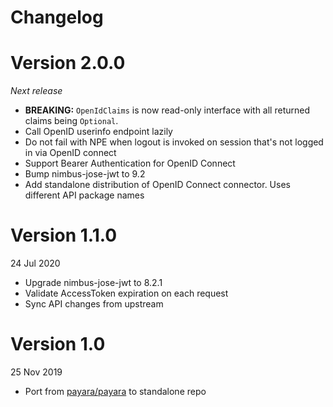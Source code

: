 # Changelog

# Version 2.0.0
_Next release_

* **BREAKING:** `OpenIdClaims` is now read-only interface with all returned claims being `Optional`.
* Call OpenID userinfo endpoint lazily
* Do not fail with NPE when logout is invoked on session that's not logged in via OpenID connect
* Support Bearer Authentication for OpenID Connect
* Bump nimbus-jose-jwt to 9.2
* Add standalone distribution of OpenID Connect connector. Uses different API package names


# Version 1.1.0
24 Jul 2020

* Upgrade nimbus-jose-jwt to 8.2.1
* Validate AccessToken expiration on each request
* Sync API changes from upstream

# Version 1.0
25 Nov 2019

* Port from [payara/payara](https://github.com/payara/payara) to standalone repo
